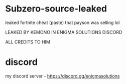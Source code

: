 # Subzero-source-leaked
leaked fortnite cheat (paste) that payson was selling lol 

LEAKED BY KEMONO IN ENIGMA SOLUTIONS DISCORD

ALL CREDITS TO HIM

# discord
my discord server - https://discord.gg/enigmasolutions

